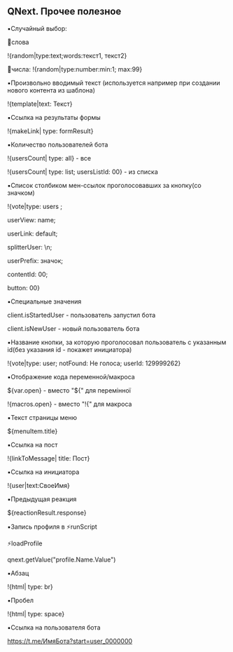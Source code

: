 ## QNext. Прочее полезное

▪️Случайный выбор: 

🔡слова

!{random|type:text;words:текст1, текст2}

🔢числа: !{random|type:number:min:1; max:99}

▪️Произвольно вводимый текст (используется например при создании нового контента из шаблона)

 !{template|text: Текст}

▪️Ссылка на результаты формы 

!{makeLink| type: formResult}

▪️Количество пользователей бота 

!{usersCount| type: all} - все 

 !{usersCount| type: list; usersListId: 00} - из списка 

▪️Список столбиком мен-ссылок проголосовавших за кнопку(со значком) 

 !{vote|type: users ; 

userView: name;

userLink: default;

splitterUser: \n;

userPrefix: значок;

contentId: 00;

button: 00} 

▪️Специальные значения  

client.isStartedUser - пользователь запустил бота

client.isNewUser - новый пользователь бота 

▪️Название кнопки, за которую проголосовал пользователь с указанным id(без указания id - покажет инициатора) 

!{vote|type: user; notFound: Не голоса; userId: 129999262}  

▪️Отображение кода переменной/макроса 

${var.open} - вместо "${" для перемінної

!{macros.open} - вместо "!{" для макроса 

▪️Текст страницы меню 

${menuItem.title} 

▪️Ссылка на пост 

!{linkToMessage| title: Пост} 

▪️Ссылка на инициатора 

!{user|text:СвоеИмя}  

▪️Предыдущая реакция 

${reactionResult.response} 

▪️Запись профиля в ⚡️runScript 

⚡️loadProfile 

qnext.getValue("profile.Name.Value")

▪️Абзац 

!{html| type: br} 

▪️Пробел 

!{html| type: space} 



▪️Ссылка на пользователя бота 

https://t.me/ИмяБота?start=user_0000000 





